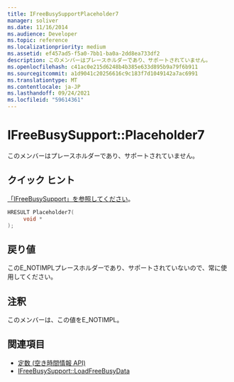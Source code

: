 ```yaml
---
title: IFreeBusySupportPlaceholder7
manager: soliver
ms.date: 11/16/2014
ms.audience: Developer
ms.topic: reference
ms.localizationpriority: medium
ms.assetid: ef457ad5-f5a0-7bb1-ba0a-2dd8ea733df2
description: このメンバーはプレースホルダーであり、サポートされていません。
ms.openlocfilehash: c41ac0e215d6248b4b385e633d895b9a79f6b911
ms.sourcegitcommit: a1d9041c20256616c9c183f7d1049142a7ac6991
ms.translationtype: MT
ms.contentlocale: ja-JP
ms.lasthandoff: 09/24/2021
ms.locfileid: "59614361"
---
```

# <a name="ifreebusysupportplaceholder7"></a>IFreeBusySupport::Placeholder7

このメンバーはプレースホルダーであり、サポートされていません。
  
## <a name="quick-info"></a>クイック ヒント

[「IFreeBusySupport」を参照してください](ifreebusysupport.md)。
  
```cpp
HRESULT Placeholder7( 
     void *  
);
```

## <a name="return-values"></a>戻り値

このE_NOTIMPLプレースホルダーであり、サポートされていないので、常に使用してください。
  
## <a name="remarks"></a>注釈

このメンバーは、この値をE_NOTIMPL。
  
## <a name="see-also"></a>関連項目

- [定数 (空き時間情報 API)](constants-free-busy-api.md) 
- [IFreeBusySupport::LoadFreeBusyData](ifreebusysupport-loadfreebusydata.md)

